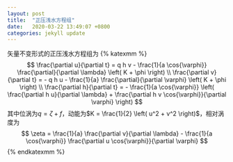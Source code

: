 ```yaml
---
layout: post
title:  "正压浅水方程组"
date:   2020-03-22 13:49:07 +0800
categories: jekyll update
---
```


矢量不变形式的正压浅水方程组为
{% katexmm %}
$$
\frac{\partial u}{\partial t} = q h v - \frac{1}{a \cos{\varphi}} \frac{\partial}{\partial \lambda} \left( K + \phi \right) \\
\frac{\partial v}{\partial t} = - q h u - \frac{1}{a} \frac{\partial}{\partial \varphi} \left( K + \phi \right) \\
\frac{\partial h}{\partial t} = - \frac{1}{a \cos{\varphi}} \left( \frac{\partial h u}{\partial \lambda} + \frac{\partial h v \cos{\varphi}}{\partial \varphi} \right)
$$
其中位涡为$q = \zeta + f$，动能为$K = \frac{1}{2} \left( u^2 + v^2 \right)$，相对涡度为
$$
\zeta = \frac{1}{a} \frac{\partial v}{\partial \lambda} - \frac{1}{a \cos{\varphi}} \frac{\partial u \cos{\varphi}}{\partial \varphi}
$$
{% endkatexmm %}